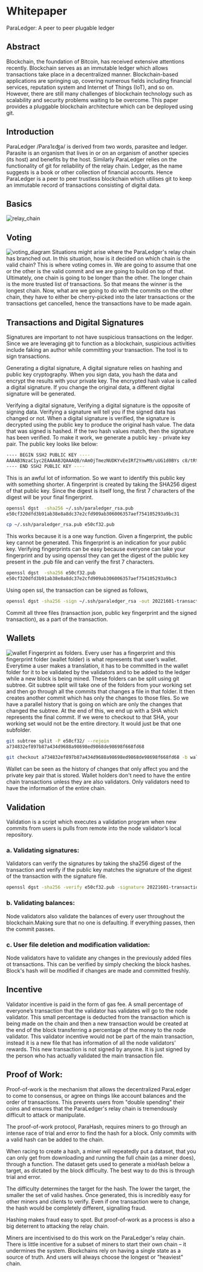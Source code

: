 # Whitepaper

ParaLedger: A peer to peer plugable ledger

## Abstract
Blockchain, the foundation of Bitcoin, has received extensive attentions recently. Blockchain serves as an immutable ledger which allows transactions take place in a decentralized manner. Blockchain-based applications are springing up, covering numerous fields including financial services, reputation system and Internet of Things (IoT), and so on. However, there are still many challenges of blockchain technology such as scalability and security problems waiting to be overcome. This paper provides a pluggable blockchain architecture which can be deployed using git.

## Introduction
ParaLedger /Paraˈlɛʤə/ is derived from two words, parasitee and ledger. Parasite is an organism that lives in or on an organism of another species (its host) and benefits by the host. Similarly ParaLedger relies on the functionality of git for reliability of the relay chain. Ledger, as the name suggests is a book or other collection of financial accounts. Hence ParaLedger is a peer to peer trustless blockchain which utilises git to keep an immutable record of transactions consisting of digital data.

## Basics
![relay_chain](/images/relay_chain.png "relay chain on ParaLedger")


## Voting
![voting_diagram](/images/voting_diagram.png "voting on ParaLedger")
Situations might arise where the ParaLedger's relay chain has branched out. In this situation, how is it decided on which chain is the valid chain? This is where voting comes in. We are going to assume that one or the other is the valid commit and we are going to build on top of that. Ultimately, one chain is going to be longer than the other. The longer chain is the more trusted list of transactions. So that means the winner is the longest chain. 
Now, what are we going to do with the commits on the  other chain, they have to either be cherry-picked into the later transactions or the transactions get cancelled, hence the transactions have to be made again.

## Transactions and Digital Signatures
Signatures are important to not have suspicious transactions on the ledger. Since we are leveraging git to function as a blockchain, suspicious activities include faking an author while committing your transaction. The tool is to sign transactions. 

Generating a digital signature, A digital signature relies on hashing and public key cryptography. When you sign data, you hash the data and encrypt the results with your private key. The encrypted hash value is called a digital signature. If you change the original data, a different digital signature will be generated.

Verifying a digital signature, Verifying a digital signature is the opposite of signing data. Verifying a signature will tell you if the signed data has changed or not. When a digital signature is verified, the signature is decrypted using the public key to produce the original hash value. The data that was signed is hashed. If the two hash values match, then the signature has been verified. 
To make it work, we generate a public key - private key pair.
The public key looks like below: 
``` bash
---- BEGIN SSH2 PUBLIC KEY ---- 
AAAAB3NzaC1yc2EAAAABJQAAAQB/nAmOjTmezNUDKYvEeIRf2YnwM9/uUG1d0BYs c8/tRtx+RGi7N2lUbp728MXGwdnL9od4cItzky/zVdLZE2cycOa18xBK9cOWmcKS 0A8FYBxEQWJ/q9YVUgZbFKfYGaGQxsER+A0w/fX8ALuk78ktP31K69LcQgxIsl7r NzxsoOQKJ/CIxOGMMxczYTiEoLvQhapFQMs3FL96didKr/QbrfB1WT6s3838SEaX fgZvLef1YB2xmfhbT9OXFE3FXvh2UPBfN+ffE7iiayQf/2XR+8j4N4bW30DiPtOQ LGUrH1y5X/rpNZNlWW2+jGIxqZtgWg7lTy3mXy5x836Sj/6L 
---- END SSH2 PUBLIC KEY ----
```
This is an awful lot of information. So we want to identify this public key with something shorter. A fingerprint is created by taking the SHA256 digest of that public key. Since the digest is itself long, the first 7 characters of the digest will be your final fingerprint.

``` bash
openssl dgst  -sha256 ~/.ssh/paraledger_rsa.pub
e50cf320dfd3b91ab38e8a8dc37e2cfd909ab306006357aef754105293a9bc31

cp ~/.ssh/paraledger_rsa.pub e50cf32.pub
```
This works because it is a one way function. Given a fingerprint, the public key cannot be generated. This fingerprint is an indication for your public key. Verifying fingerprints can be easy because everyone can take your fingerprint and by using openssl they can get the digest of the public key present in the .pub file and can verify the first 7 characters. 

``` bash 
openssl dgst  -sha256 e50cf32.pub
e50cf320dfd3b91ab38e8a8dc37e2cfd909ab306006357aef754105293a9bc3
```
Using open ssl, the transaction can be signed as follows,
``` bash
openssl dgst -sha256 -sign ~/.ssh/paraledger_rsa -out 20221601-transaction.sign 20221601-transaction.json
```
Commit all three files (transaction json, public key fingerprint and the signed transaction),  as a part of the transaction. 

## Wallets
![wallet](/images/wallet.png "wallets on ParaLedger")
Fingerprint as folders. Every user has a fingerprint and this fingerprint folder (wallet folder) is what represents that user’s wallet. Everytime a user makes a translation, it has to be committed in the wallet folder for it to be validated by the validators and to be added to the ledger while a new block is being mined. These folders can be split using git subtree. Git subtree split will take one of the folders from your working set and then go through all the commits that changes a file in that folder. It then creates another commit which has only the changes to those files. So we have a parallel history that is going on which are only the changes that changed the subtree. At the end of this, we end up with a SHA which represents the final commit. If we were to checkout to that SHA, your working set would not be the entire directory. It would just be that one subfolder.
``` bash
git subtree split -P e50cf32/ --rejoin
a734832ef897b87a434d9688a98698ed9868de98698f668fd68

git checkout a734832ef897b87a434d9688a98698ed9868de98698f668fd68 -b wallet
```
Wallet can be seen as the history of changes that only affect you and the private key pair that is stored. Wallet holders don't need to have the entire chain transactions unless they are also validators. Only validators need to have the information of the entire chain.

## Validation
Validation is a script which executes a validation program when new commits from users is pulls from remote into the node validator’s local repository.
### a. Validating signatures:
Validators can verify the signatures by taking the sha256 digest of the transaction and verify if the public key matches the signature of the digest of the transaction with the signature file.
``` bash
openssl dgst -sha256 -verify e50cf32.pub -signature 20221601-transaction.sign 20221601-transaction.json
```
### b. Validating balances:
Node validators also validate the balances of every user throughout the blockchain.Making sure that no one is defaulting. If everything passes, then the commit passes.

### c. User file deletion and modification validation:
Node validators have to validate any changes in the previously added files ot transactions. This can be verified by simply checking the block hashes. Block's hash will be modified if changes are made and committed freshly.

## Incentive
Validator incentive is paid in the form of gas fee. A small percentage of everyone’s transaction that the validator has validates will go to the node validator. This small percentage is deducted from the transaction which is being made on the chain and then a new transaction would be created at the end of the block transferring a percentage of the money to the node validator. This validator incentive would not be part of the main transaction, instead it is a new file that has information of all the node validators’ rewards. This new transaction is not signed by anyone. It is just signed by the person who has actually validated the main transaction file. 

## Proof of Work:
Proof-of-work is the mechanism that allows the decentralized ParaLedger to come to consensus, or agree on things like account balances and the order of transactions. This prevents users from "double spending" their coins and ensures that the ParaLedger's relay chain is tremendously difficult to attack or manipulate.

The proof-of-work protocol, ParaHash, requires miners to go through an intense race of trial and error to find the hash for a block. Only commits with a valid hash can be added to the chain.

When racing to create a hash, a miner will repeatedly put a dataset, that you can only get from downloading and running the full chain (as a miner does), through a function. The dataset gets used to generate a mixHash below a target, as dictated by the block difficulty. The best way to do this is through trial and error.

The difficulty determines the target for the hash. The lower the target, the smaller the set of valid hashes. Once generated, this is incredibly easy for other miners and clients to verify. Even if one transaction were to change, the hash would be completely different, signalling fraud.

Hashing makes fraud easy to spot. But proof-of-work as a process is also a big deterrent to attacking the relay chain.

Miners are incentivised to do this work on the ParaLedger's relay chain. There is little incentive for a subset of miners to start their own chain – it undermines the system. Blockchains rely on having a single state as a source of truth. And users will always choose the longest or "heaviest" chain.


